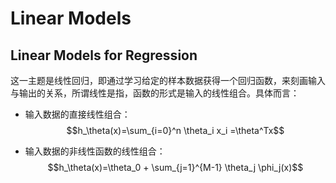 <script type="text/javascript" src="http://cdn.mathjax.org/mathjax/latest/MathJax.js?config=default"></script>
# Linear Models

## Linear Models for Regression

这一主题是线性回归，即通过学习给定的样本数据获得一个回归函数，来刻画输入与输出的关系，所谓线性是指，函数的形式是输入的线性组合。具体而言：

- 输入数据的直接线性组合：$$h_\theta(x)=\sum_{i=0}^n \theta_i x_i =\theta^Tx$$

- 输入数据的非线性函数的线性组合：$$h_\theta(x)=\theta_0 + \sum_{j=1}^{M-1} \theta_j \phi_j(x)$$
